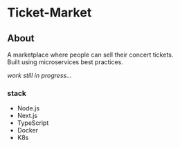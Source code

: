 # Ticket-Market

## About
A marketplace where people can sell their concert tickets.  
Built using microservices best practices.

_work still in progress..._

### stack
* Node.js
* Next.js
* TypeScript
* Docker
* K8s


